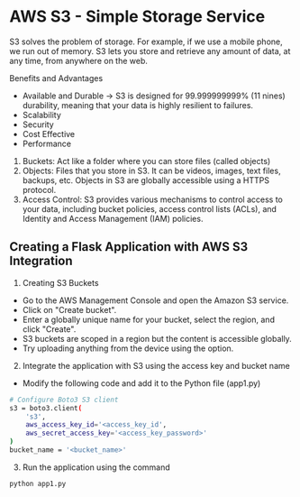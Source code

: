 
# AWS S3 - Simple Storage Service 

S3 solves the problem of storage. For example, if we use a mobile phone, we run out of memory. S3 lets you store and retrieve any amount of data, at any time, from anywhere on the web.

Benefits and Advantages
- Available and Durable -> S3 is designed for 99.999999999% (11 nines) durability, meaning that your data is highly resilient to failures.
- Scalability
- Security
- Cost Effective
- Performance

1. Buckets: Act like a folder where you can store files (called objects)
2. Objects: Files that you store in S3. It can be videos, images, text files, backups, etc. Objects in S3 are globally accessible using a HTTPS protocol.
3. Access Control: S3 provides various mechanisms to control access to your data, including bucket policies, access control lists (ACLs), and Identity and Access Management (IAM) policies.




## Creating a Flask Application with AWS S3 Integration

1. Creating S3 Buckets

- Go to the AWS Management Console and open the Amazon S3 service.
- Click on "Create bucket".
- Enter a globally unique name for your bucket, select the region, and click "Create".
- S3 buckets are scoped in a region but the content is accessible globally.
- Try uploading anything from the device using the <upload> option.

2. Integrate the application with S3 using the access key and bucket name

- Modify the following code and add it to the Python file (app1.py)
```bash
# Configure Boto3 S3 client
s3 = boto3.client(
    's3',
    aws_access_key_id='<access_key_id',
    aws_secret_access_key='<access_key_password>'
)
bucket_name = '<bucket_name>'
```

3. Run the application using the command 
```bash
python app1.py
```



